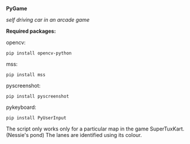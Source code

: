 **PyGame**

*self driving car in an arcade game*

**Required packages:**

opencv:

	pip install opencv-python
mss:

	pip install mss
pyscreenshot:

	pip install pyscreenshot
pykeyboard:

	pip install PyUserInput
  
The script only works only for a particular map in the game SuperTuxKart. (Nessie's pond)
The lanes are identified using its colour.
